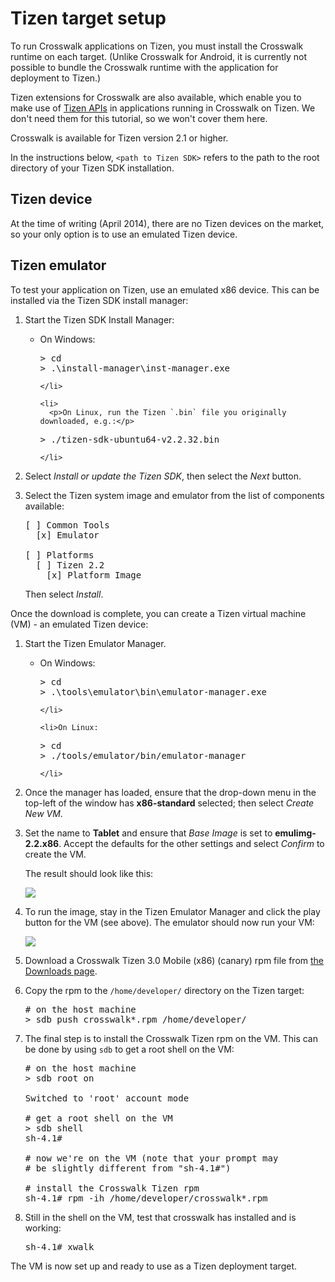 # Tizen target setup

To run Crosswalk applications on Tizen, you must install the Crosswalk runtime on each target. (Unlike Crosswalk for Android, it is currently not possible to bundle the Crosswalk runtime with the application for deployment to Tizen.)

Tizen extensions for Crosswalk are also available, which enable you to make use of [Tizen APIs](https://developer.tizen.org/documentation/dev-guide/2.2.1?redirect=https%3A//developer.tizen.org/dev-guide/2.2.1/org.tizen.web.appprogramming/html/api_reference/api_reference.htm) in applications running in Crosswalk on Tizen. We don't need them for this tutorial, so we won't cover them here.

Crosswalk is available for Tizen version 2.1 or higher.

In the instructions below, `<path to Tizen SDK>` refers to the path to the root directory of your Tizen SDK installation.

## Tizen device

At the time of writing (April 2014), there are no Tizen devices on the market, so your only option is to use an emulated Tizen device.

## Tizen emulator

To test your application on Tizen, use an emulated x86 device. This can be installed via the Tizen SDK install manager:

<ol>

<li>Start the Tizen SDK Install Manager:
  <ul>
    <li>
      <p>On Windows:</p>

<pre>
> cd <path to Tizen SDK>
> .\install-manager\inst-manager.exe
</pre>
    </li>

    <li>
      <p>On Linux, run the Tizen `.bin` file you originally downloaded, e.g.:</p>

<pre>
> ./tizen-sdk-ubuntu64-v2.2.32.bin
</pre>
    </li>
  </ul>
</li>

<li>Select <em>Install or update the Tizen SDK</em>, then select the <em>Next</em> button.</li>

<li>
  <p>Select the Tizen system image and emulator from the list of components available:</p>

<pre>
[ ] Common Tools
  [x] Emulator

[ ] Platforms
  [ ] Tizen 2.2
    [x] Platform Image
</pre>

  <p>Then select <em>Install</em>.</p>
</li>

</ol>

<p>Once the download is complete, you can create a Tizen virtual machine (VM) - an emulated Tizen device:</p>

<ol>

<li>
  <p>Start the Tizen Emulator Manager.</p>

  <ul>
    <li>On Windows:

<pre>
> cd <path to Tizen SDK>
> .\tools\emulator\bin\emulator-manager.exe
</pre>
    </li>

    <li>On Linux:

<pre>
> cd <path to Tizen SDK>
> ./tools/emulator/bin/emulator-manager
</pre>
    </li>
  </ul>
</li>

<li>
Once the manager has loaded, ensure that the drop-down menu in the top-left of the window has <strong>x86-standard</strong> selected; then select <em>Create New VM</em>.
</li>

<li>
  <p>Set the name to <strong>Tablet</strong> and ensure that <em>Base Image</em> is set to <strong>emulimg-2.2.x86</strong>. Accept the defaults for the other settings and select <em>Confirm</em> to create the VM.</p>

  <p>The result should look like this:</p>

  <p><img src="assets/tizen-emulator-manager.png"></p>
</li>

<li>
  <p>To run the image, stay in the Tizen Emulator Manager and click the play button for the VM (see above). The emulator should now run your VM:</p>

  <p><img src="assets/tizen-emulated-running.png"></p>
</li>

<li>
  <p>Download a Crosswalk Tizen 3.0 Mobile (x86) (canary) rpm file from <a href="#documentation/downloads">the Downloads page</a>.</p>
</li>

<li>
  <p>Copy the rpm to the <code>/home/developer/</code> directory on the Tizen target:</p>

<pre>
# on the host machine
> sdb push crosswalk*.rpm /home/developer/
</pre>
</li>

<li>
  <p>The final step is to install the Crosswalk Tizen rpm on the VM. This can be done by using <code>sdb</code> to get a root shell on the VM:</p>

<pre>
# on the host machine
> sdb root on

Switched to 'root' account mode

# get a root shell on the VM
> sdb shell
sh-4.1#

# now we're on the VM (note that your prompt may
# be slightly different from "sh-4.1#")

# install the Crosswalk Tizen rpm
sh-4.1# rpm -ih /home/developer/crosswalk*.rpm
</pre>
</li>

<li><p>Still in the shell on the VM, test that crosswalk has installed and is working:</p>

<pre>
sh-4.1# xwalk
</pre>

</li>

</ol>

<p>The VM is now set up and ready to use as a Tizen deployment target.</p>
